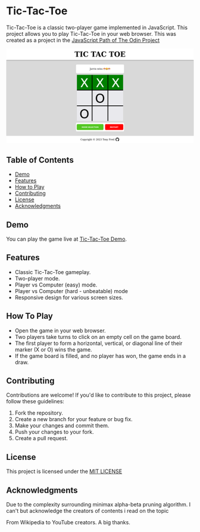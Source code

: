 # Tic-Tac-Toe

Tic-Tac-Toe is a classic two-player game implemented in JavaScript. This project allows you to play Tic-Tac-Toe in your web browser.
This was created as a project in the [JavaScript Path of The Odin Project](https://www.theodinproject.com/lessons/node-path-javascript-tic-tac-toe)

![Tic-Tac-Toe Screenshot](./images/player-vs-hard-bot-gameplay-screenshot.png)

## Table of Contents

- [Demo](#demo)
- [Features](#features)
- [How to Play](#how-to-play)
- [Contributing](#contributing)
- [License](#license)
- [Acknowledgments](#acknowledgments)

## Demo

You can play the game live at [Tic-Tac-Toe Demo](https://tonyfred-code.github.io/project-tic-tac-toe/).

## Features

- Classic Tic-Tac-Toe gameplay.
- Two-player mode.
- Player vs Computer (easy) mode.
- Player vs Computer (hard - unbeatable) mode
- Responsive design for various screen sizes.

## How To Play

 - Open the game in your web browser.
 - Two players take turns to click on an empty cell on the game board.
 - The first player to form a horizontal, vertical, or diagonal line of their marker (X or O) wins the game.
 - If the game board is filled, and no player has won, the game ends in a draw.


## Contributing

 Contributions are welcome! If you'd like to contribute to this project, please follow these guidelines:

 1. Fork the repository.
 2. Create a new branch for your feature or bug fix.
 3. Make your changes and commit them.
 4. Push your changes to your fork.
 5. Create a pull request.

## License

 This project is licensed under the [MIT LICENSE](./LICENSE)

## Acknowledgments

  Due to the complexity surrounding minimax alpha-beta pruning algorithm. I can't but acknowledge the creators of contents i read on the topic

  From Wikipedia to YouTube creators. A big thanks.